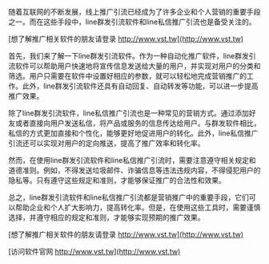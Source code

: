 随着互联网的不断发展，线上推广引流已经成为了许多企业和个人营销的重要手段之一。而在这些手段中，line群发引流软件和line私信推广引流也是备受关注的。

[想了解推广相关软件的朋友请登录 http://www.vst.tw](http://www.vst.tw)

首先，我们来了解一下line群发引流软件。作为一种自动化推广软件，line群发引流软件可以帮助用户快速地将宣传信息发送给大量的用户，并实现对用户的分类和筛选。用户只需要在软件中设置好相应的参数，就可以轻松地完成营销推广的工作。此外，line群发引流软件还具有自动回复、自动转发等功能，可以进一步提高推广效果。

除了line群发引流软件，line私信推广引流也是一种常见的营销方式。通过添加好友或者直接向用户发送私信，将产品或服务的信息传达给用户。与群发软件相比，私信的方式更加直接和个性化，能够更好地促进用户的转化。此外，line私信推广引流还可以实现对用户的定向推送，提高了推广效率和转化率。

然而，在使用line群发引流软件和line私信推广引流时，需要注意遵守相关规定和道德准则。例如，不得发送垃圾邮件、诈骗信息等违法违规内容，不得侵犯用户的隐私等。只有遵守这些规定和准则，才能够保证推广的合法性和效果。

总之，line群发引流软件和line私信推广引流都是营销推广中的重要手段，它们可以帮助企业和个人扩大影响力，提高转化率。但是，在使用这些工具时，需要谨慎选择，并遵守相应的规定和准则，才能够实现预期的推广效果。

[想了解推广相关软件的朋友请登录 http://www.vst.tw](http://www.vst.tw)


[访问软件官网 http://www.vst.tw](http://www.vst.tw)
